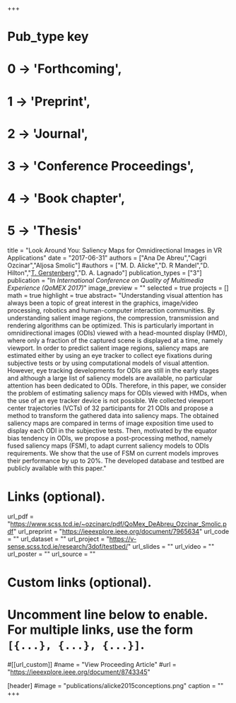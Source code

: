 +++
# Pub_type key
# 0 -> 'Forthcoming',
# 1 -> 'Preprint',
# 2 -> 'Journal',
# 3 -> 'Conference Proceedings',
# 4 -> 'Book chapter',
# 5 -> 'Thesis'

title = "Look Around You: Saliency Maps for Omnidirectional Images in VR Applications"
date = "2017-06-31"
authors = ["Ana De Abreu","Cagri Ozcinar","Aljosa Smolic"]
#authors = ["M. D. Alicke","D. R Mandel","D. Hilton","[T. Gerstenberg](https://tobiasgerstenberg.github.io/)","D. A. Lagnado"]
publication_types = ["3"]
publication = "In *International Conference on Quality of Multimedia Experience (QoMEX 2017)*"
image_preview = ""
selected = true
projects = []
math = true
highlight = true
abstract= "Understanding visual attention has always been a topic of great interest in the graphics, image/video processing, robotics and human-computer interaction communities. By understanding salient image regions, the compression, transmission and rendering algorithms can be optimized. This is particularly important in omnidirectional images (ODIs) viewed with a head-mounted display (HMD), where only a fraction of the captured scene is displayed at a time, namely viewport. In order to predict salient image regions, saliency maps are estimated either by using an eye tracker to collect eye fixations during subjective tests or by using computational models of visual attention. However, eye tracking developments for ODIs are still in the early stages and although a large list of saliency models are available, no particular attention has been dedicated to ODIs. Therefore, in this paper, we consider the problem of estimating saliency maps for ODIs viewed with HMDs, when the use of an eye tracker device is not possible. We collected viewport center trajectories (VCTs) of 32 participants for 21 ODIs and propose a method to transform the gathered data into saliency maps. The obtained saliency maps are compared in terms of image exposition time used to display each ODI in the subjective tests. Then, motivated by the equator bias tendency in ODIs, we propose a post-processing method, namely fused saliency maps (FSM), to adapt current saliency models to ODIs requirements. We show that the use of FSM on current models improves their performance by up to 20%. The developed database and testbed are publicly available with this paper."

# Links (optional).
url_pdf = "https://www.scss.tcd.ie/~ozcinarc/pdf/QoMex_DeAbreu_Ozcinar_Smolic.pdf"
url_preprint = "https://ieeexplore.ieee.org/document/7965634"
url_code = ""
url_dataset = ""
url_project = "https://v-sense.scss.tcd.ie/research/3dof/testbed/"
url_slides = ""
url_video = ""
url_poster = ""
url_source = ""

# Custom links (optional).
#   Uncomment line below to enable. For multiple links, use the form `[{...}, {...}, {...}]`.
#[[url_custom]]
#name = "View Proceeding Article"
#url = "https://ieeexplore.ieee.org/document/8743345"

[header]
#image = "publications/alicke2015conceptions.png"
caption = ""
+++


